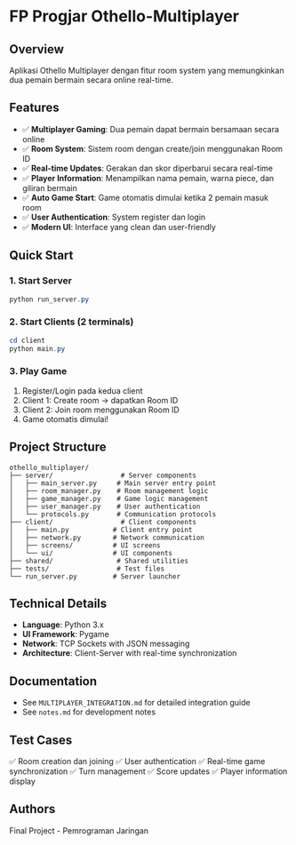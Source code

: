 # FP Progjar Othello-Multiplayer

## Overview
Aplikasi Othello Multiplayer dengan fitur room system yang memungkinkan dua pemain bermain secara online real-time.

## Features
- ✅ **Multiplayer Gaming**: Dua pemain dapat bermain bersamaan secara online
- ✅ **Room System**: Sistem room dengan create/join menggunakan Room ID
- ✅ **Real-time Updates**: Gerakan dan skor diperbarui secara real-time
- ✅ **Player Information**: Menampilkan nama pemain, warna piece, dan giliran bermain
- ✅ **Auto Game Start**: Game otomatis dimulai ketika 2 pemain masuk room
- ✅ **User Authentication**: System register dan login
- ✅ **Modern UI**: Interface yang clean dan user-friendly

## Quick Start

### 1. Start Server
```powershell
python run_server.py
```

### 2. Start Clients (2 terminals)
```powershell
cd client
python main.py
```

### 3. Play Game
1. Register/Login pada kedua client
2. Client 1: Create room → dapatkan Room ID
3. Client 2: Join room menggunakan Room ID
4. Game otomatis dimulai!

## Project Structure
```
othello_multiplayer/
├── server/                 # Server components
│   ├── main_server.py     # Main server entry point
│   ├── room_manager.py    # Room management logic
│   ├── game_manager.py    # Game logic management
│   ├── user_manager.py    # User authentication
│   └── protocols.py       # Communication protocols
├── client/                 # Client components
│   ├── main.py           # Client entry point
│   ├── network.py        # Network communication
│   ├── screens/          # UI screens
│   └── ui/               # UI components
├── shared/                # Shared utilities
├── tests/                 # Test files
└── run_server.py         # Server launcher
```

## Technical Details
- **Language**: Python 3.x
- **UI Framework**: Pygame
- **Network**: TCP Sockets with JSON messaging
- **Architecture**: Client-Server with real-time synchronization

## Documentation
- See `MULTIPLAYER_INTEGRATION.md` for detailed integration guide
- See `notes.md` for development notes

## Test Cases
✅ Room creation dan joining
✅ User authentication
✅ Real-time game synchronization
✅ Turn management
✅ Score updates
✅ Player information display

## Authors
Final Project - Pemrograman Jaringan